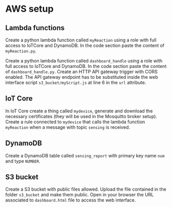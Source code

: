 # AWS setup

## Lambda functions

Create a python lambda function called `myReaction` using a role with full access to IoTCore and DynamoDB. In the code section paste the content of `myReaction.py`.

Create a python lambda function called `dashboard_handle` using a role with full access to IoTCore and DynamoDB. In the code section paste the content of `dashboard_handle.py`. Create an HTTP API gateway trigger with CORS enabled. The API gateway endpoint has to be substituted inside the web interface script `s3_bucket/myScript.js` at line 6 in the `url` attribute.

## IoT Core

In IoT Core create a thing called `mydevice`, generate and download the necessary certificates (they will be used in the Mosquitto broker setup).
Create a rule connected to `mydevice` that calls the lambda function `myReaction` when a message with topic `sensing` is received.

## DynamoDB

Create a DynamoDB table called `sensing_report` with primary key name `num` and type `NUMBER`.

## S3 bucket

Create a S3 bucket with public files allowed. Upload the file contained in the folder `s3_bucket` and make them public. Open in your browser the URL associated to `dashboard.html` file to access the web interface.